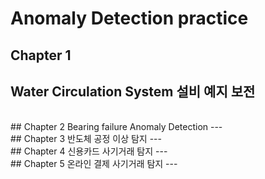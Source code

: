 # Anomaly Detection practice
## Chapter 1
 Water Circulation System 설비 예지 보전
---
<br>
## Chapter 2
Bearing failure Anomaly Detection
---
<br>
## Chapter 3
반도체 공정 이상 탐지
---
<br>
## Chapter 4
신용카드 사기거래 탐지
---
<br>
## Chapter 5
온라인 결제 사기거래 탐지
---

